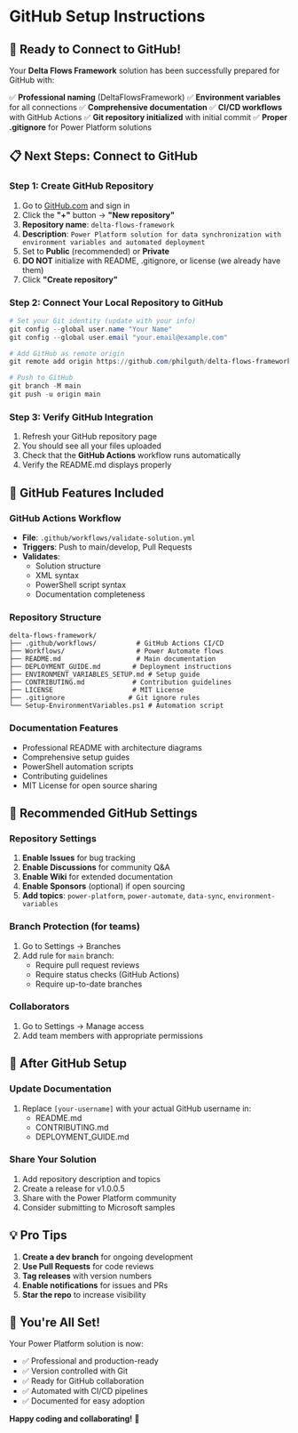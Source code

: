 # GitHub Setup Instructions

## 🚀 **Ready to Connect to GitHub!**

Your **Delta Flows Framework** solution has been successfully prepared for GitHub with:

✅ **Professional naming** (DeltaFlowsFramework)
✅ **Environment variables** for all connections
✅ **Comprehensive documentation**
✅ **CI/CD workflows** with GitHub Actions
✅ **Git repository initialized** with initial commit
✅ **Proper .gitignore** for Power Platform solutions

## 📋 **Next Steps: Connect to GitHub**

### Step 1: Create GitHub Repository
1. Go to [GitHub.com](https://github.com) and sign in
2. Click the **"+"** button → **"New repository"**
3. **Repository name**: `delta-flows-framework`
4. **Description**: `Power Platform solution for data synchronization with environment variables and automated deployment`
5. Set to **Public** (recommended) or **Private**
6. **DO NOT** initialize with README, .gitignore, or license (we already have them)
7. Click **"Create repository"**

### Step 2: Connect Your Local Repository to GitHub
```powershell
# Set your Git identity (update with your info)
git config --global user.name "Your Name"
git config --global user.email "your.email@example.com"

# Add GitHub as remote origin
git remote add origin https://github.com/philguth/delta-flows-framework.git

# Push to GitHub
git branch -M main
git push -u origin main
```

### Step 3: Verify GitHub Integration
1. Refresh your GitHub repository page
2. You should see all your files uploaded
3. Check that the **GitHub Actions** workflow runs automatically
4. Verify the README.md displays properly

## 🔧 **GitHub Features Included**

### GitHub Actions Workflow
- **File**: `.github/workflows/validate-solution.yml`
- **Triggers**: Push to main/develop, Pull Requests
- **Validates**:
  - Solution structure
  - XML syntax
  - PowerShell script syntax
  - Documentation completeness

### Repository Structure
```
delta-flows-framework/
├── .github/workflows/          # GitHub Actions CI/CD
├── Workflows/                  # Power Automate flows
├── README.md                   # Main documentation
├── DEPLOYMENT_GUIDE.md        # Deployment instructions
├── ENVIRONMENT_VARIABLES_SETUP.md # Setup guide
├── CONTRIBUTING.md            # Contribution guidelines
├── LICENSE                    # MIT License
├── .gitignore                # Git ignore rules
└── Setup-EnvironmentVariables.ps1 # Automation script
```

### Documentation Features
- Professional README with architecture diagrams
- Comprehensive setup guides
- PowerShell automation scripts
- Contributing guidelines
- MIT License for open source sharing

## 🎯 **Recommended GitHub Settings**

### Repository Settings
1. **Enable Issues** for bug tracking
2. **Enable Discussions** for community Q&A
3. **Enable Wiki** for extended documentation
4. **Enable Sponsors** (optional) if open sourcing
5. **Add topics**: `power-platform`, `power-automate`, `data-sync`, `environment-variables`

### Branch Protection (for teams)
1. Go to Settings → Branches
2. Add rule for `main` branch:
   - Require pull request reviews
   - Require status checks (GitHub Actions)
   - Require up-to-date branches

### Collaborators
1. Go to Settings → Manage access
2. Add team members with appropriate permissions

## 🚀 **After GitHub Setup**

### Update Documentation
1. Replace `[your-username]` with your actual GitHub username in:
   - README.md
   - CONTRIBUTING.md
   - DEPLOYMENT_GUIDE.md

### Share Your Solution
1. Add repository description and topics
2. Create a release for v1.0.0.5
3. Share with the Power Platform community
4. Consider submitting to Microsoft samples

## 💡 **Pro Tips**

1. **Create a dev branch** for ongoing development
2. **Use Pull Requests** for code reviews
3. **Tag releases** with version numbers
4. **Enable notifications** for issues and PRs
5. **Star the repo** to increase visibility

## 🎉 **You're All Set!**

Your Power Platform solution is now:
- ✅ Professional and production-ready
- ✅ Version controlled with Git
- ✅ Ready for GitHub collaboration
- ✅ Automated with CI/CD pipelines
- ✅ Documented for easy adoption

**Happy coding and collaborating!** 🚀
